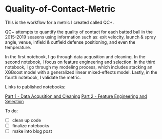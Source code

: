 # Quality-of-Contact-Metric

This is the workflow for a metric I created called QC+. 

QC+ attempts to quantify the quality of contact for each batted ball in the 2015-2019 seasons using information such as: exit velocity, launch & spray angle, venue, infield & outfield defense positioning, and even the temperature. 

In the first notebook, I go through data acqusition and cleaning. In the second notebook, I focus on feature engineering and selection. In the third notebook, I go through my modeling process, which includes stacking an XGBoost model with a generalized linear mixed-effects model. Lastly, in the fourth notebook, I validate the metric.

Links to published notebooks:

[Part 1 - Data Acqusition and Cleaning](https://rpubs.com/micahjona/qcp_p1)
[Part 2 - Feature Engineering and Selection](https://rpubs.com/micahjona/qcp_p2)

To do:
- [ ] clean up code
- [ ] finalize notebooks
- [ ] make into blog post
